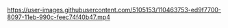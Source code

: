 
https://user-images.githubusercontent.com/5105153/110463753-ed9f7700-8097-11eb-990c-feec74f40b47.mp4

